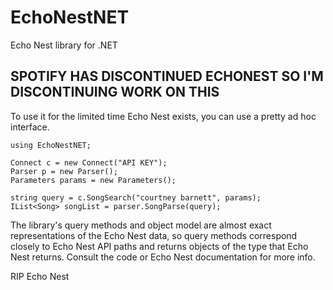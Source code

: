 # EchoNestNET
Echo Nest library for .NET

## SPOTIFY HAS DISCONTINUED ECHONEST SO I'M DISCONTINUING WORK ON THIS

To use it for the limited time Echo Nest exists, you can use a pretty ad hoc interface.

```
using EchoNestNET;

Connect c = new Connect("API KEY");
Parser p = new Parser();
Parameters params = new Parameters();

string query = c.SongSearch("courtney barnett", params);
IList<Song> songList = parser.SongParse(query);
```

The library's query methods and object model are almost exact representations of the Echo Nest data, so query methods correspond closely to Echo Nest API paths and returns objects of the type that Echo Nest returns. Consult the code or Echo Nest documentation for more info.

RIP Echo Nest
